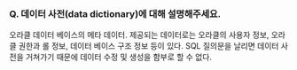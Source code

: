 ### Q. 데이터 사전(data dictionary)에 대해 설명해주세요.

오라클 데이터 베이스의 메타 데이터. 
제공되는 데이터로는 오라클의 사용자 정보, 오라클 권한과 롤 정보, 데이터 베이스 구조 정보 등이 있다.
SQL 질의문을 날리면 데이터 사전을 거쳐가기 때문에 데이터 수정 및 생성을 함부로 할 수 없다.